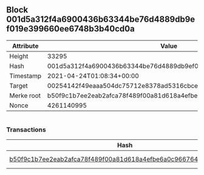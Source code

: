 ## Block 001d5a312f4a6900436b63344be76d4889db9ef019e399660ee6748b3b40cd0a

Attribute | Value
--- | ---
Height | 33295
Hash | 001d5a312f4a6900436b63344be76d4889db9ef019e399660ee6748b3b40cd0a
Timestamp | 2021-04-24T01:08:34+00:00
Target | 00254142f49eaaa504dc75712e8378ad5316cbcead634704b3734b6271167cc4
Merke root | b50f9c1b7ee2eab2afca78f489f00a81d618a4efbe6a0c9667641c8fd5f45be1
Nonce | 4261140995

```

```

### Transactions

Hash | Amount
--- | ---
[b50f9c1b7ee2eab2afca78f489f00a81d618a4efbe6a0c9667641c8fd5f45be1](b50f9c1b7ee2eab2afca78f489f00a81d618a4efbe6a0c9667641c8fd5f45be1.md) | 10.00000000 SKEPTI 
